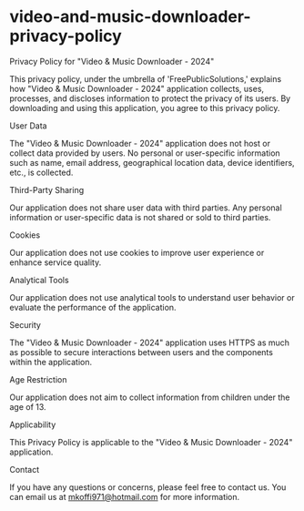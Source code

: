 # video-and-music-downloader-privacy-policy

Privacy Policy for "Video & Music Downloader - 2024"

This privacy policy, under the umbrella of 'FreePublicSolutions,' explains how "Video & Music Downloader - 2024" application collects, uses, processes, and discloses information to protect the privacy of its users. By downloading and using this application, you agree to this privacy policy.

User Data

The "Video & Music Downloader - 2024" application does not host or collect data provided by users. No personal or user-specific information such as name, email address, geographical location data, device identifiers, etc., is collected.

Third-Party Sharing

Our application does not share user data with third parties. Any personal information or user-specific data is not shared or sold to third parties.

Cookies

Our application does not use cookies to improve user experience or enhance service quality.

Analytical Tools

Our application does not use analytical tools to understand user behavior or evaluate the performance of the application.

Security

The "Video & Music Downloader - 2024" application uses HTTPS as much as possible to secure interactions between users and the components within the application.

Age Restriction

Our application does not aim to collect information from children under the age of 13.

Applicability

This Privacy Policy is applicable to the "Video & Music Downloader - 2024" application.

Contact

If you have any questions or concerns, please feel free to contact us. You can email us at mkoffi971@hotmail.com for more information.
